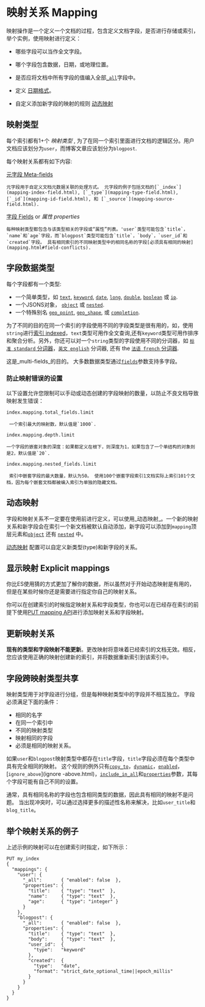 # 映射关系 Mapping

映射操作是一个定义一个文档的过程，包含定义文档字段，是否进行存储或索引，举个实例，使用映射进行定义：

  * 哪些字段可以当作全文字段。
  * 哪个字段包含数据，日期，或地理位置。
  * 是否应将文档中所有字段的值编入全部[`_all`](mapping-all-field.html)字段中。

  * 定义 [日期格式](mapping-date-format.html)。
  * 自定义添加新字段的映射的规则 [动态映射](dynamic-mapping.html)

## 映射类型

每个索引都有1+个 _映射类型_ , 为了在同一个索引里面进行文档的逻辑区分。用户文档应该划分为`user`，而博客文章应该划分为`blogpost`.

每个映射关系都有如下内容:

[元字段 Meta-fields](mapping-fields.html)
    
    元字段用于自定义文档元数据关联的处理方式。 元字段的例子包括文档的[`_index`](mapping-index-field.html), [`_type`](mapping-type-field.html), [`_id`](mapping-id-field.html), 和 [`_source`](mapping-source-field.html). 
[字段 Fields](mapping-types.html) or _属性 properties_
    
    每种映射类型都包含与该类型相关的字段或“属性”列表。'user`类型可能包含`title`，`name`和`age`字段，而`blogpost`类型可能包含`title`，`body`，`user_id`和`created`字段。 具有相同索引的不同映射类型中的相同名称的字段[必须具有相同的映射](mapping.html#field-conflicts). 

## 字段数据类型

每个字段都有一个类型:

  * 一个简单类型，如 [`text`](text.html), [`keyword`](keyword.html), [`date`](date.html), [`long`](number.html), [`double`](number.html), [`boolean`](boolean.html) 或 [`ip`](ip.html). 
  * 一个JSONS对象， [`object`](object.html) 或 [`nested`](nested.html). 
  * 一个特殊别名 [`geo_point`](geo-point.html), [`geo_shape`](geo-shape.html), 或 [`completion`](search-suggesters-completion.html). 


为了不同的目的在同一个索引的字段使用不同的字段类型是很有用的，如，使用`string`进行[索引 indexed](mapping-index.html)，`text`类型可用作全文查询,还有`keyword`类型可用作排序和聚合分析。另外，你还可以对一个`string`类型的字段使用不同的分词器，如 [`标准 standard` 分词器](analysis-standard-analyzer.html)，[`英文 english`](analysis-lang-analyzer.html#english-analyzer) 分词器, 还有 the [`法语 french` 分词器](analysis-lang-analyzer.html#french-analyzer).

这是_multi-fields_的目的。 大多数数据类型通过[`fields`](multi-fields.html)参数支持多字段。

### 防止映射错误的设置

以下设置允许您限制可以手动或动态创建的字段映射的数量，以防止不良文档导致映射发生错误：

`index.mapping.total_fields.limit`
    
     一个索引最大的映射数，默认值是`1000`.
`index.mapping.depth.limit`
    
    一个字段的嵌套对象的深度：如果都定义在根下，则深度为1，如果包含了一个单结构的对象则是2，默认值是`20`.
`index.mapping.nested_fields.limit`

     索引中嵌套字段的最大数量，默认为50。 使用100个嵌套字段索引1文档实际上索引101个文档，因为每个嵌套文档都被编入索引为单独的隐藏文档。 

## 动态映射

字段和映射关系不一定要在使用前进行定义，可以使用_动态映射_。一个新的映射关系和新字段会在索引一个新文档被默认自动添加，新字段可以添加到`mapping`顶层元素和[`object`](object.html) 还有 [`nested`](nested.html) 中。

[动态映射](dynamic-mapping.html) 配置可以自定义新类型(type)和新字段的关系。

## 显示映射 Explicit mappings

你比ES使用猜的方式更加了解你的数据，所以虽然对于开始动态映射是有用的，但是在某些时候你还是需要进行指定你自己的映射关系。

你可以在创建索引的时候指定映射关系和字段类型，你也可以在已经存在索引的前提下使用[PUT mapping API](indices-put-mapping.html)进行添加映射关系和字段映射。

## 更新映射关系


**现有的类型和字段映射不能更新**。更改映射将意味着已经索引的文档无效。相反，您应该使用正确的映射创建新的索引，并将数据重新索引到该索引中。

## 字段跨映射类型共享

映射类型用于对字段进行分组，但是每种映射类型中的字段并不相互独立。 字段必须满足下面的条件：

  * 相同的名字
  * 在同一个索引中
  * 不同的映射类型
  * 映射相同的字段
  * 必须是相同的映射关系。 

如果`user`和`blogpost`映射类型中都存在`title`字段，`title`字段必须在每个类型中具有完全相同的映射。 这个规则的例外只有[`copy_to`](copy-to.html)，[`dynamic`](dynamic.html)，[`enabled`](enabled.html)，[`ignore_above`](ignore -above.html)，[`include_in_all`](include-in-all.html)和[`properties`](properties.html)参数，其每个字段可能有自己不同的设置。

通常，具有相同名称的字段也包含相同类型的数据，因此具有相同的映射不是问题。 当出现冲突时，可以通过选择更多的描述性名称来解决，比如`user_title`和`blog_title`。

## 举个映射关系的例子

上述示例的映射可以在创建索引时指定，如下所示：    
    
    PUT my_index 
    {
      "mappings": {
        "user": { 
          "_all":       { "enabled": false  }, 
          "properties": { 
            "title":    { "type": "text"  }, 
            "name":     { "type": "text"  }, 
            "age":      { "type": "integer" }  
          }
        },
        "blogpost": { 
          "_all":       { "enabled": false  }, 
          "properties": { 
            "title":    { "type": "text"  }, 
            "body":     { "type": "text"  }, 
            "user_id":  {
              "type":   "keyword" 
            },
            "created":  {
              "type":   "date", 
              "format": "strict_date_optional_time||epoch_millis"
            }
          }
        }
      }
    }